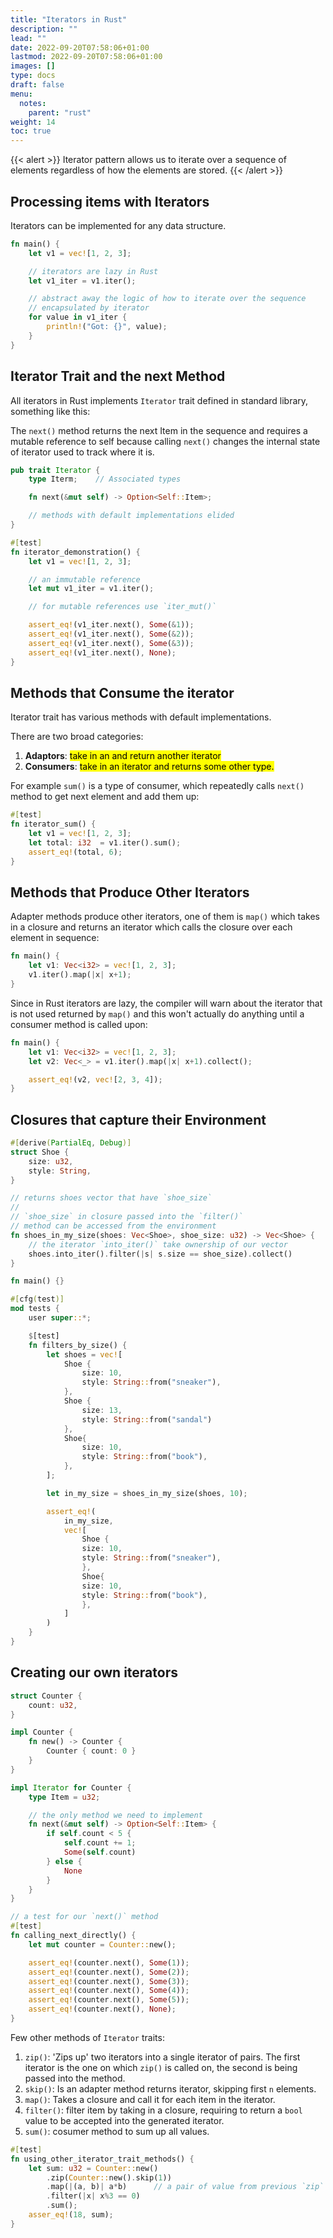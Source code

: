 ```yaml
---
title: "Iterators in Rust"
description: ""
lead: ""
date: 2022-09-20T07:58:06+01:00
lastmod: 2022-09-20T07:58:06+01:00
images: []
type: docs
draft: false
menu: 
  notes:
    parent: "rust"
weight: 14
toc: true
---
```


{{< alert >}}
Iterator pattern allows us to iterate over a sequence of elements regardless of how the elements are stored.
{{< /alert >}}

## Processing items with Iterators
Iterators can be implemented for any data structure.

```rust
fn main() {
    let v1 = vec![1, 2, 3];

    // iterators are lazy in Rust
    let v1_iter = v1.iter();

    // abstract away the logic of how to iterate over the sequence
    // encapsulated by iterator
    for value in v1_iter {
        println!("Got: {}", value);
    }
}
```


## Iterator Trait and the next Method
All iterators in Rust implements `Iterator` trait defined in standard library, something like this:

The `next()` method returns the next Item in the sequence and requires a mutable reference to self because calling `next()` changes the internal state of iterator used to track where it is.

```rust
pub trait Iterator {
    type Iterm;    // Associated types

    fn next(&mut self) -> Option<Self::Item>;

    // methods with default implementations elided
}

#[test]
fn iterator_demonstration() {
    let v1 = vec![1, 2, 3];

    // an immutable reference
    let mut v1_iter = v1.iter();

    // for mutable references use `iter_mut()`

    assert_eq!(v1_iter.next(), Some(&1));
    assert_eq!(v1_iter.next(), Some(&2));
    assert_eq!(v1_iter.next(), Some(&3));
    assert_eq!(v1_iter.next(), None);
}
```

## Methods that Consume the iterator
Iterator trait has various methods with default implementations.

There are two broad categories:
1. **Adaptors**: <mark class="y">take in an and return another iterator</mark>
2. **Consumers**: <mark class="y">take in an iterator and returns some other type.</mark>

For example `sum()` is a type of consumer, which repeatedly calls `next()` method to get next element and add them up:

```rust
#[test]
fn iterator_sum() {
    let v1 = vec![1, 2, 3];
    let total: i32  = v1.iter().sum();
    assert_eq!(total, 6);
}
```

## Methods that Produce Other Iterators
Adapter methods produce other iterators, one of them is `map()` which takes in a closure and returns an iterator which calls the closure over each element in sequence:

```rust
fn main() {
    let v1: Vec<i32> = vec![1, 2, 3];
    v1.iter().map(|x| x+1);
}
```

Since in Rust iterators are lazy, the compiler will warn about the iterator that is not used returned by `map()` and this won't actually do anything until a consumer method is called upon:

```rust
fn main() {
    let v1: Vec<i32> = vec![1, 2, 3];
    let v2: Vec<_> = v1.iter().map(|x| x+1).collect();

    assert_eq!(v2, vec![2, 3, 4]);
}
```

## Closures that capture their Environment

```rust
#[derive(PartialEq, Debug)]
struct Shoe {
    size: u32,
    style: String,
}

// returns shoes vector that have `shoe_size`
//
// `shoe_size` in closure passed into the `filter()`
// method can be accessed from the environment
fn shoes_in_my_size(shoes: Vec<Shoe>, shoe_size: u32) -> Vec<Shoe> {
    // the iterator `into_iter()` take ownership of our vector
    shoes.into_iter().filter(|s| s.size == shoe_size).collect()
}

fn main() {}

#[cfg(test)]
mod tests {
    user super::*;

    $[test]
    fn filters_by_size() {
        let shoes = vec![
            Shoe {
                size: 10,
                style: String::from("sneaker"),
            },
            Shoe {
                size: 13,
                style: String::from("sandal")
            },
            Shoe{
                size: 10,
                style: String::from("book"),
            },
        ];

        let in_my_size = shoes_in_my_size(shoes, 10);

        assert_eq!(
            in_my_size,
            vec![
                Shoe {
                size: 10,
                style: String::from("sneaker"),
                },
                Shoe{
                size: 10,
                style: String::from("book"),
                },
            ]
        )
    }
}
```

## Creating our own iterators

```rust
struct Counter {
    count: u32,
}

impl Counter {
    fn new() -> Counter {
        Counter { count: 0 }
    }
}

impl Iterator for Counter {
    type Item = u32;

    // the only method we need to implement
    fn next(&mut self) -> Option<Self::Item> {
        if self.count < 5 {
            self.count += 1;
            Some(self.count)
        } else {
            None
        }
    }
}

// a test for our `next()` method
#[test]
fn calling_next_directly() {
    let mut counter = Counter::new();

    assert_eq!(counter.next(), Some(1));
    assert_eq!(counter.next(), Some(2));
    assert_eq!(counter.next(), Some(3));
    assert_eq!(counter.next(), Some(4));
    assert_eq!(counter.next(), Some(5));
    assert_eq!(counter.next(), None);
}
```

Few other methods of `Iterator` traits:
1. `zip()`: 'Zips up' two iterators into a single iterator of pairs.
    The first iterator is the one on which `zip()` is called on, the second is being passed into the method.
2. `skip()`: Is an adapter method returns iterator, skipping first `n` elements.
3. `map()`: Takes a closure and call it for each item in the iterator.
4. `filter()`: filter item by taking in a closure, requiring to return a `bool` value to be accepted into the generated iterator.
5.  `sum()`: cosumer method to sum up all values.

```rust
#[test]
fn using_other_iterator_trait_methods() {
    let sum: u32 = Counter::new()
        .zip(Counter::new().skip(1)) 
        .map(|(a, b)| a*b)      // a pair of value from previous `zip` iterator
        .filter(|x| x%3 == 0)
        .sum();
    asser_eq!(18, sum);
}
```
